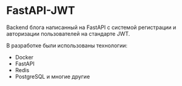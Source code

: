# FastAPI-JWT

Backend блога написанный на FastAPI с системой регистрации и авторизации пользователей на стандарте JWT.

В разработке были использованы технологии:
- Docker
- FastAPI
- Redis
- PostgreSQL
и многие другие
